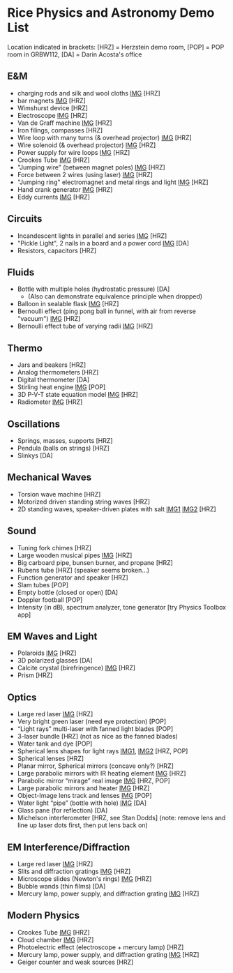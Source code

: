 # Rice Physics and Astronomy Demo List
Location indicated in brackets: [HRZ] = Herzstein demo room, [POP] = POP room in GRBW112, [DA] = Darin Acosta's office

## E&M
- charging rods and silk and wool cloths [IMG](https://github.com/acostad/Demos/blob/main/Figs/ChargingRods.jpg)  [HRZ]
- bar magnets [IMG](https://github.com/acostad/Demos/blob/main/Figs/BarMagnets.jpg) [HRZ]
- Wimshurst device [HRZ]
- Electroscope [IMG](https://github.com/acostad/Demos/blob/main/Figs/Electroscope.jpg) [HRZ]
- Van de Graff machine [IMG](https://github.com/acostad/Demos/blob/main/Figs/VanDeGraff.jpg) [HRZ]
- Iron filings, compasses [HRZ]
- Wire loop with many turns  (& overhead projector) [IMG](https://github.com/acostad/Demos/blob/main/Figs/Currentloops.jpg) [HRZ]
- Wire solenoid (& overhead projector) [IMG](https://github.com/acostad/Demos/blob/main/Figs/Solenoid.jpg)  [HRZ]
- Power supply for wire loops [IMG](https://github.com/acostad/Demos/blob/main/Figs/PowerSupplyCurrentLoops.jpg) [HRZ]
- Crookes Tube [IMG](https://github.com/acostad/Demos/blob/main/Figs/CrookesTube.JPEG) [HRZ]
- "Jumping wire" (between magnet poles) [IMG](https://github.com/acostad/Demos/blob/main/Figs/JumpingWire.jpg) [HRZ]
- Force between 2 wires (using laser) [IMG](https://github.com/acostad/Demos/blob/main/Figs/Force2Wires.jpg) [HRZ]
- "Jumping ring" electromagnet and metal rings and light [IMG](https://github.com/acostad/Demos/blob/main/Figs/JumpingRing.jpg)  [HRZ]
- Hand crank generator [IMG](https://github.com/acostad/Demos/blob/main/Figs/HandGenerator.jpg) [HRZ]
- Eddy currents [IMG](https://github.com/acostad/Demos/blob/main/Figs/EddyCurrents.jpg) [HRZ]

## Circuits
- Incandescent lights in parallel and series [IMG](https://github.com/acostad/Demos/blob/main/Figs/LightsParallelSeries.jpg) [HRZ]
- "Pickle Light", 2 nails in a board and a power cord [IMG](https://github.com/acostad/Demos/blob/main/Figs/PickleLight.png) [DA]
- Resistors, capacitors [HRZ]

## Fluids
- Bottle with multiple holes (hydrostatic pressure) [DA]
   - (Also can demonstrate equivalence principle when dropped)
- Balloon in sealable flask [IMG](https://github.com/acostad/Demos/blob/main/Figs/FlaskBalloon.JPEG) [HRZ]
- Bernoulli effect (ping pong ball in funnel, with air from reverse "vacuum") [IMG](https://github.com/acostad/Demos/blob/main/Figs/BernoulliVacuum.JPEG) [HRZ]
- Bernoulli effect tube of varying radii [IMG](https://github.com/acostad/Demos/blob/main/Figs/BernoulliTube.JPEG) [HRZ]

## Thermo
- Jars and beakers [HRZ]
- Analog thermometers [HRZ]
- Digital thermometer [DA]
- Stirling heat engine [IMG](https://github.com/acostad/Demos/blob/main/Figs/StirlingEngine.jpg) [POP]
- 3D P-V-T state equation model [IMG](https://github.com/acostad/Demos/blob/main/Figs/PVTDiagramBlock.JPEG) [HRZ]
- Radiometer [IMG](https://github.com/acostad/Demos/blob/main/Figs/Radiometer.jpg) [HRZ]

## Oscillations
- Springs, masses, supports [HRZ]
- Pendula (balls on strings) [HRZ]
- Slinkys [DA]

## Mechanical Waves
- Torsion wave machine [HRZ]
- Motorized driven standing string waves [HRZ]
- 2D standing waves, speaker-driven plates with salt [IMG1](https://github.com/acostad/Demos/blob/main/Figs/2DWavesGenerator.JPEG) [IMG2](https://github.com/acostad/Demos/blob/main/Figs/2DWaveTable.JPEG) [HRZ]

## Sound
- Tuning fork chimes [HRZ]
- Large wooden musical pipes [IMG](https://github.com/acostad/Demos/blob/main/Figs/WoodTubes3.jpg) [HRZ]
- Big carboard pipe, bunsen burner, and propane [HRZ]
- Rubens tube [HRZ] (speaker seems broken...)
- Function generator and speaker [HRZ]
- Slam tubes [POP]
- Empty bottle (closed or open) [DA]
- Doppler football [POP]
- Intensity (in dB), spectrum analyzer, tone generator [try Physics Toolbox app]

## EM Waves and Light
- Polaroids [IMG](https://github.com/acostad/Demos/blob/main/Figs/Polaroids.jpg) [HRZ]
- 3D polarized glasses [DA]
- Calcite crystal (birefringence) [IMG](https://github.com/acostad/Demos/blob/main/Figs/Calcite.JPEG) [HRZ]
- Prism [HRZ]

## Optics
- Large red laser [IMG](https://github.com/acostad/Demos/blob/main/Figs/RedLaser.jpg) [HRZ]
- Very bright green laser (need eye protection) [POP]
- “Light rays” multi-laser with fanned light blades [POP]
- 3-laser bundle [HRZ] (not as nice as the fanned blades)
- Water tank and dye [POP]
- Spherical lens shapes for light rays [IMG1](https://github.com/acostad/Demos/blob/main/Figs/SphericalLensShapes.jpg), [IMG2](https://github.com/acostad/Demos/blob/main/Figs/SphericalLensShapesPOP.jpg) [HRZ, POP]
- Spherical lenses [HRZ]
- Planar mirror, Spherical mirrors (concave only?) [HRZ]
- Large parabolic mirrors with IR heating element [IMG](https://github.com/acostad/Demos/blob/main/Figs/ParabolicMirrors.jpg)  [HRZ]
- Parabolic mirror “mirage” real image [IMG](https://github.com/acostad/Demos/blob/main/Figs/Mirage.jpg) [HRZ, POP]
- Large parabolic mirrors and heater [IMG](https://github.com/acostad/Demos/blob/main/Figs/LargeParabolicMirrors.jpg) [HRZ]
- Object-Image lens track and lenses [IMG](https://github.com/acostad/Demos/blob/main/Figs/LensTrackPOP.JPEG) [POP]
- Water light “pipe” (bottle with hole) [IMG](https://github.com/acostad/Demos/blob/main/Figs/WaterLightPipe.PNG) [DA] 
- Glass pane (for reflection) [DA]
- Michelson interferometer [HRZ, see Stan Dodds] (note: remove lens and line up laser dots first, then put lens back on)

## EM Interference/Diffraction
- Large red laser [IMG](https://github.com/acostad/Demos/blob/main/Figs/RedLaser.jpg)  [HRZ]
- Slits and diffraction gratings [IMG](https://github.com/acostad/Demos/blob/main/Figs/RotaryDiffractionSlits.JPEG) [HRZ]
- Microscope slides (Newton's rings) [IMG](https://github.com/acostad/Demos/blob/main/Figs/NewtonsRings.png) [HRZ]
- Bubble wands (thin films) [DA]
- Mercury lamp, power supply, and diffraction grating [IMG](https://github.com/acostad/Demos/blob/main/Figs/MercuryLampDiffractionGrating.JPEG) [HRZ]

## Modern Physics
- Crookes Tube [IMG](https://github.com/acostad/Demos/blob/main/Figs/CrookesTube.JPEG) [HRZ] 
- Cloud chamber [IMG](https://github.com/acostad/Demos/blob/main/Figs/CloudChamber.JPEG) [HRZ]
- Photoelectric effect (electroscope + mercury lamp) [HRZ]
- Mercury lamp, power supply, and diffraction grating [IMG](https://github.com/acostad/Demos/blob/main/Figs/MercuryLampDiffractionGrating.JPEG) [HRZ]
- Geiger counter and weak sources [HRZ]

